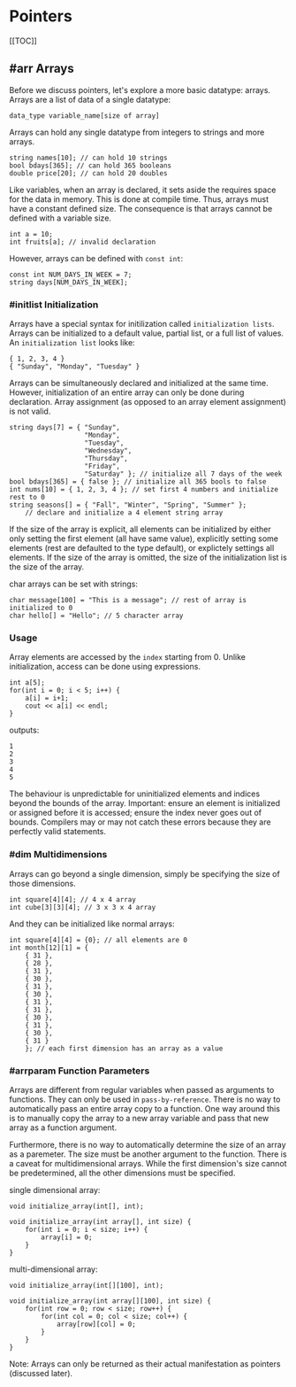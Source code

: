 # Pointers

[[TOC]]

## #arr Arrays

Before we discuss pointers, let's explore a more basic datatype: arrays. Arrays are a list of data of a single datatype:

    data_type variable_name[size of array]

Arrays can hold any single datatype from integers to strings and more arrays.

    string names[10]; // can hold 10 strings
    bool bdays[365]; // can hold 365 booleans
    double price[20]; // can hold 20 doubles

Like variables, when an array is declared, it sets aside the requires space for the data in memory. This is done at compile time. Thus, arrays must have a constant defined size. The consequence is that arrays cannot be defined with a variable size.

    int a = 10;
    int fruits[a]; // invalid declaration

However, arrays can be defined with `const int`:

    const int NUM_DAYS_IN_WEEK = 7;
    string days[NUM_DAYS_IN_WEEK];

### #initlist Initialization

Arrays have a special syntax for initilization called `initialization lists`. Arrays can be initialized to a default value, partial list, or a full list of values. An `initialization list` looks like:

    { 1, 2, 3, 4 }
    { "Sunday", "Monday", "Tuesday" }

Arrays can be simultaneously declared and initialized at the same time. However, initialization of an entire array can only be done during declaration. Array assignment (as opposed to an array element assignment) is not valid.

    string days[7] = { "Sunday",
                       "Monday",
                       "Tuesday",
                       "Wednesday",
                       "Thursday",
                       "Friday",
                       "Saturday" }; // initialize all 7 days of the week
    bool bdays[365] = { false }; // initialize all 365 bools to false
    int nums[10] = { 1, 2, 3, 4 }; // set first 4 numbers and initialize rest to 0
    string seasons[] = { "Fall", "Winter", "Spring", "Summer" };
        // declare and initialize a 4 element string array

If the size of the array is explicit, all elements can be initialized by either only setting the first element (all have same value), explicitly setting some elements (rest are defaulted to the type default), or explictely settings all elements. If the size of the array is omitted, the size of the initialization list is the size of the array.

char arrays can be set with strings:

    char message[100] = "This is a message"; // rest of array is initialized to 0
    char hello[] = "Hello"; // 5 character array

### Usage

Array elements are accessed by the `index` starting from 0. Unlike initialization, access can be done using expressions.

    int a[5];
    for(int i = 0; i < 5; i++) {
        a[i] = i+1;
        cout << a[i] << endl;
    }

outputs:

    1
    2
    3
    4
    5

The behaviour is unpredictable for uninitialized elements and indices beyond the bounds of the array. Important: ensure an element is initialized or assigned before it is accessed; ensure the index never goes out of bounds. Compilers may or may not catch these errors because they are perfectly valid statements.


### #dim Multidimensions

Arrays can go beyond a single dimension, simply be specifying the size of those dimensions.

    int square[4][4]; // 4 x 4 array
    int cube[3][3][4]; // 3 x 3 x 4 array

And they can be initialized like normal arrays:

    int square[4][4] = {0}; // all elements are 0
    int month[12][1] = {
        { 31 },
        { 28 },
        { 31 },
        { 30 },
        { 31 },
        { 30 },
        { 31 },
        { 31 },
        { 30 },
        { 31 },
        { 30 },
        { 31 }
        }; // each first dimension has an array as a value

### #arrparam Function Parameters

Arrays are different from regular variables when passed as arguments to functions. They can only be used in `pass-by-reference`. There is no way to automatically pass an entire array copy to a function. One way around this is to manually copy the array to a new array variable and pass that new array as a function argument. 

Furthermore, there is no way to automatically determine the size of an array as a paremeter. The size must be another argument to the function. There is a caveat for multidimensional arrays. While the first dimension's size cannot be predetermined, all the other dimensions must be specified.

single dimensional array: 

    void initialize_array(int[], int);

    void initialize_array(int array[], int size) {
        for(int i = 0; i < size; i++) {
            array[i] = 0;
        }
    }

multi-dimensional array:

    void initialize_array(int[][100], int);

    void initialize_array(int array[][100], int size) {
        for(int row = 0; row < size; row++) {
            for(int col = 0; col < size; col++) {
                array[row][col] = 0;
            }
        }
    }

Note: Arrays can only be returned as their actual manifestation as pointers (discussed later).
